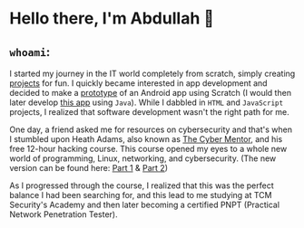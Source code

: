 # Hello there, I'm Abdullah 👋
## `whoami`:
I started my journey in the IT world completely from scratch, simply creating [projects](https://scratch.mit.edu/users/zoo66/) for fun. I quickly became interested in app development and decided to make a [prototype](https://scratch.mit.edu/projects/329153736/) of an Android app using Scratch (I would then later develop [this app](https://github.com/MrMisconception/TimesTableApp) using `Java`). While I dabbled in `HTML` and `JavaScript` projects, I realized that software development wasn't the right path for me.

One day, a friend asked me for resources on cybersecurity and that's when I stumbled upon Heath Adams, also known as [The Cyber Mentor](https://www.thecybermentor.com/), and his free 12-hour hacking course. This course opened my eyes to a whole new world of programming, Linux, networking, and cybersecurity.
(The new version can be found here: [Part 1](https://www.youtube.com/watch?v=fNzpcB7ODxQ) & [Part 2](https://www.youtube.com/watch?v=sH4JCwjybGs))

As I progressed through the course, I realized that this was the perfect balance I had been searching for, and this lead to me studying at TCM Security's Academy and then later becoming a certified PNPT (Practical Network Penetration Tester).
